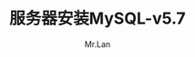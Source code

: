 --- 
title: 服务器安装MySQL-v5.7
date: 
author: 'Mr.Lan'
sidebar: 'auto'
categories: 
 - 服务器
tags: 
 - debian
 - linux
 - 指令
 - mysql
publish: false
autoGroup-1: 指令
# autoPrev: 
---